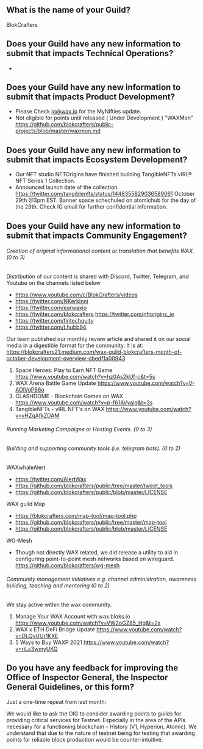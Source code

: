 ## What is the name of your Guild?
BlokCrafters
## Does your Guild have any new information to submit that impacts Technical Operations?
-
## Does your Guild have any new information to submit that impacts Product Development?
+ Please Check ig@wax.io for the MyNifties update.
+ Not eligible for points until released ( Under Development ) "WAXMon"
https://github.com/blokcrafters/public-projects/blob/master/waxmon.md
## Does your Guild have any new information to submit that impacts Ecosystem Development?
+ Our NFT studio NFTOrigins have finished building TangibleNFTs vIRL® NFT Series 1 Collection.
+ Announced launch date of the collection.
https://twitter.com/tangiblenfts/status/1448355829036589061
October 29th @3pm EST.
Banner space schechuled on atomichub for the day of the 29th.
Check IG email for further confidential information.
## Does your Guild have any new information to submit that impacts Community Engagement?
###### Creation of original informational content or translation that benefits WAX. (0 to 3)
Distribution of our content is shared with Discord, Twitter, Telegram, and Youtube on the channels listed below
+ https://www.youtube.com/c/BlokCrafters/videos
+ https://twitter.com/NKerkinni
+ https://twitter.com/earwaxio
+ https://twitter.com/blokcrafters
https://twitter.com/nftorigins_io
+ https://twitter.com/fintechquity
+ https://twitter.com/Lhubb94

Our team published our monthly review article and shared it on our social media in a digestible format for the community.
It is at: https://blokcrafters21.medium.com/wax-guild-blokcrafters-month-of-october-development-overview-cbedf1a00943
1. Space Heroes: Play to Earn NFT Game
https://www.youtube.com/watch?v=hz0As2kUf-c&t=5s
1. WAX Arena Battle Game Update
https://www.youtube.com/watch?v=V-AOlVgP86o
1. CLASHDOME - Blockchain Games on WAX
https://www.youtube.com/watch?v=p-f61AVvalg&t=3s
1. TangibleNFTs - vIRL NFT's on WAX
https://www.youtube.com/watch?v=vHZqAfkZDAM
###### Running Marketing Campaigns or Hosting Events. (0 to 3)
###### Building and supporting community tools (i.e. telegram bots). (0 to 2)

WAXwhaleAlert
+ https://twitter.com/AlertWax
+ https://github.com/blokcrafters/public/tree/master/tweet_tools
+ https://github.com/blokcrafters/public/blob/master/LICENSE

WAX guild Map
+ https://blokcrafters.com/map-tool/map-tool.php
+ https://github.com/blokcrafters/public/tree/master/map-tool
+ https://github.com/blokcrafters/public/blob/master/LICENSE

WG-Mesh
+ Though not directly WAX related, we did release a utility to aid in configuring point-to-point mesh networks based on wireguard.
https://github.com/blokcrafters/wg-mesh
###### Community management initiatives e.g. channel administration, awareness building, teaching and mentoring (0 to 2)
We stay active within the wax community.
1. Manage Your WAX Account with wax.bloks.io
https://www.youtube.com/watch?v=VW2oGZ85_Hg&t=2s
1. WAX x ETH DeFi Bridge Update
https://www.youtube.com/watch?v=DLQyUUr1KXE
1. 5 Ways to Buy WAXP 2021
https://www.youtube.com/watch?v=riLs3wmyUKQ
## Do you have any feedback for improving the Office of Inspector General, the Inspector General Guidelines, or this form?
Just a one-time repeat from last month:

We would like to ask the OIG to consider awarding points to guilds for providing critical services for Testnet. Especially in the area of the APIs necessary for a functioning blockchain - History (V1, Hyperion, Atomic). We understand that due to the nature of testnet being for testing that awarding points for reliable block production would be counter-intuitive.
